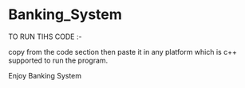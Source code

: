 # Banking_System

TO RUN TIHS CODE :-

copy from the code section then paste it in any platform which is c++ supported to run the program.

Enjoy Banking System
